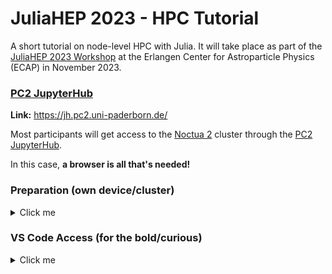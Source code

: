 # JuliaHEP 2023 - HPC Tutorial

A short tutorial on node-level HPC with Julia. It will take place as part of the [JuliaHEP 2023 Workshop](https://indico.cern.ch/event/1292759/) at the Erlangen Center for Astroparticle Physics (ECAP) in November 2023.

### [PC2 JupyterHub](https://jh.pc2.uni-paderborn.de/)

**Link:** https://jh.pc2.uni-paderborn.de/

Most participants will get access to the [Noctua 2](https://pc2.uni-paderborn.de/hpc-services/available-systems/noctua2) cluster through the [PC2 JupyterHub](https://jh.pc2.uni-paderborn.de/hub/home).

In this case, **a browser is all that's needed!**

### Preparation (own device/cluster)
<details>
  <summary>Click me</summary>
  
Most participants will run the tutorial on the Noctua 2 cluster and **don't need to prepare anything**. However, if you want to/need to, this is what you should do.

* Install Julia (preferrably with [juliaup](https://github.com/JuliaLang/juliaup))
* Install [VS Code](https://code.visualstudio.com/) and the [Julia extension](https://marketplace.visualstudio.com/items?itemName=julialang.language-julia)
* Run the following script:

  ```bash
  git clone https://github.com/carstenbauer/juliahep-hpctutorial
  cd juliahep-hpctutorial
  julia setup.jl
  ```

**Note:** To be as self-contained as possible, the Julia environment for the tutorial is configured to use Julia's CUDA artifact(s) and not a potentially available local CUDA toolkit. For this reason, a few GB will be downloaded as part of the setup.

If you want to work **on a cluster** that you have access to, you also need to make sure to

* have the [Remote SSH Extension](https://marketplace.visualstudio.com/items?itemName=ms-vscode-remote.remote-ssh) installed
* have the Julia extension installed and working **on the cluster**

In particular the latter (most likely) requires you to set the `julia.exectuablePath` setting to point to a valid julia executable. If your cluster uses Lmod modules (which it almost certainly does), you might need to create a julia wrapper script similar to what is described [here](https://upb-pc2.atlassian.net/wiki/spaces/PC2DOK/pages/1903803/VS+Code+Remote+Usage#Julia-wrapper%3A-manual-approach-(not-recommended!)).
</details>

### VS Code Access (for the bold/curious)
<details>
  <summary>Click me</summary>
  
If you want to dare to access a Noctua 2 **compute node** (not just a login node!) with VS Code instead of via JupyterHub, this is what you should do:

* Put the following into your `.ssh/config` (if it doesn't exist, create it) and replace `<username>` with the username that you've received.
  
  ```
  # PC2 training jumphost (accessible from everywhere)
  Host pc2-training-jumphost
      HostName training.pc2.upb.de
      User <username>
  
  # Accessing Noctua2 via jumphost
  Host noctua2
      Hostname n2login2.ab2021.pc2.uni-paderborn.de
      User <username>
      ProxyJump pc2-training-jumphost
  
  # Accessing compute nodes with VS Code directly
  Host n2gpu* n2cn*
      HostName %h
      ProxyJump noctua2
      User <username>
  ```

* Open a regular terminal and `ssh noctua2`.
* Once there, request an interactive session on a compute node: `srun -A hpc-lco-usrtr -N 1 --exclusive -p normal -t 1:00:00 --pty bash`
* Once you have it, copy the name of the compute node (e.g. `n2cn0164`).
* Open VS Code and use the `Remote SSH: Connect to Host` feature to connect to the compute node (paste the node name in the popup window and confirm with enter)
* Once you are on the compute node, make sure to install the Julia Extension (via the left side bar).
* Once you have the Extension, set the `julia.executablePath` setting to point to: `/opt/software/pc2/julia/julia_vscode`.
* That's it! You should be good to go!
</details>
